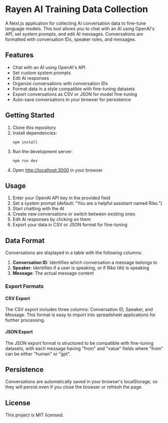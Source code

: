 # Rayen AI Training Data Collection

A Next.js application for collecting AI conversation data to fine-tune language models. This tool allows you to chat with an AI using OpenAI's API, set system prompts, and edit AI messages. Conversations are formatted with conversation IDs, speaker roles, and messages.

## Features

- Chat with an AI using OpenAI's API
- Set custom system prompts
- Edit AI responses
- Organize conversations with conversation IDs
- Format data in a style compatible with fine-tuning datasets
- Export conversations as CSV or JSON for model fine-tuning
- Auto-save conversations in your browser for persistence

## Getting Started

1. Clone this repository
2. Install dependencies:
   ```
   npm install
   ```
3. Run the development server:
   ```
   npm run dev
   ```
4. Open [http://localhost:3000](http://localhost:3000) in your browser

## Usage

1. Enter your OpenAI API key in the provided field
2. Set a system prompt (default: "You are a helpful assistant named Riko.")
3. Start chatting with the AI
4. Create new conversations or switch between existing ones
5. Edit AI responses by clicking on them
6. Export your data in CSV or JSON format for fine-tuning

## Data Format

Conversations are displayed in a table with the following columns:

1. **Conversation ID**: Identifies which conversation a message belongs to
2. **Speaker**: Identifies if a user is speaking, or if Riko (AI) is speaking
3. **Message**: The actual message content

### Export Formats

#### CSV Export
The CSV export includes three columns: Conversation ID, Speaker, and Message. This format is easy to import into spreadsheet applications for further processing.

#### JSON Export
The JSON export format is structured to be compatible with fine-tuning datasets, with each message having "from" and "value" fields where "from" can be either "human" or "gpt".

## Persistence

Conversations are automatically saved in your browser's localStorage, so they will persist even if you close the browser or refresh the page.

## License

This project is MIT licensed.
